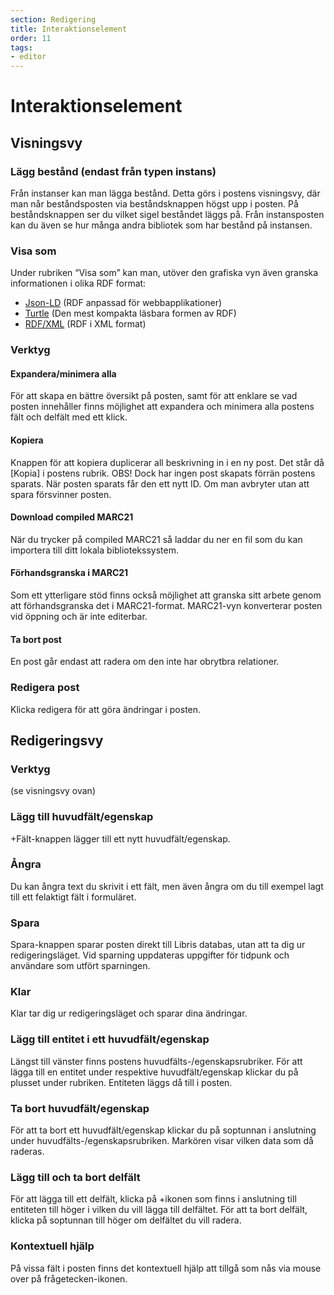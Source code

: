 ```yaml
---
section: Redigering
title: Interaktionselement
order: 11
tags:
- editor
---
```


# Interaktionselement


## Visningsvy

### Lägg bestånd (endast från typen instans)
Från instanser kan man lägga bestånd. Detta görs i postens visningsvy, där man når beståndsposten via beståndsknappen högst upp i posten. På beståndsknappen ser du vilket sigel beståndet läggs på. Från instansposten kan du även se hur många andra bibliotek som har bestånd på instansen.


### Visa som
Under rubriken “Visa som” kan man, utöver den grafiska vyn även granska informationen i olika RDF format:
  * [Json-LD](https://www.w3.org/TR/json-ld/) (RDF anpassad för webbapplikationer) 
  * [Turtle](https://www.w3.org/TR/turtle/) (Den mest kompakta läsbara formen av RDF)
  * [RDF/XML](https://www.w3.org/TR/rdf-syntax-grammar/) (RDF i XML format)



### Verktyg


#### Expandera/minimera alla
För att skapa en bättre översikt på posten, samt för att enklare se vad posten innehåller finns möjlighet att expandera och minimera alla postens fält och delfält med ett klick.



#### Kopiera
Knappen för att kopiera duplicerar all beskrivning in i en ny post. Det står då [Kopia] i postens rubrik. 
OBS! Dock har ingen post skapats förrän postens sparats. När posten sparats får den ett nytt ID. Om man avbryter utan att spara försvinner posten.

#### Download compiled MARC21
När du trycker på compiled MARC21 så laddar du ner en fil som du kan importera till ditt lokala bibliotekssystem. 

#### Förhandsgranska i MARC21
Som ett ytterligare stöd finns också möjlighet att granska sitt arbete genom att förhandsgranska det i MARC21-format. MARC21-vyn konverterar posten vid öppning och är inte editerbar.

#### Ta bort post 
En post går endast att radera om den inte har obrytbra relationer.



### Redigera post
Klicka redigera för att göra ändringar i posten. 



## Redigeringsvy

### Verktyg
(se visningsvy ovan)

### Lägg till huvudfält/egenskap
+Fält-knappen lägger till ett nytt huvudfält/egenskap.


### Ångra
Du kan ångra text du skrivit i ett fält, men även ångra om du till exempel lagt till ett felaktigt fält i formuläret.


### Spara
Spara-knappen sparar posten direkt till Libris databas, utan att ta dig ur redigeringsläget. Vid sparning uppdateras uppgifter för tidpunk och användare som utfört sparningen.


### Klar
Klar tar dig ur redigeringsläget och sparar dina ändringar. 


### Lägg till entitet i ett huvudfält/egenskap
Längst till vänster finns postens huvudfälts-/egenskapsrubriker. För att lägga till en entitet under respektive huvudfält/egenskap klickar du på plusset under rubriken. Entiteten läggs då till i posten. 

### Ta bort huvudfält/egenskap
För att ta bort ett huvudfält/egenskap klickar du på soptunnan i anslutning under huvudfälts-/egenskapsrubriken. Markören visar vilken data som då raderas.   

### Lägg till och ta bort delfält
För att lägga till ett delfält, klicka på +ikonen som finns i anslutning till entiteten till höger i vilken du vill lägga till delfältet. För att ta bort delfält, klicka på soptunnan till höger om delfältet du vill radera. 

### Kontextuell hjälp
På vissa fält i posten finns det kontextuell hjälp att tillgå som nås via mouse over på frågetecken-ikonen.

[^1]:	librispraxis
